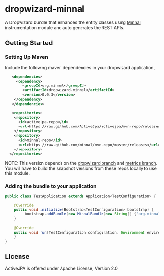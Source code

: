 dropwizard-minnal
=================

A Dropwizard bundle that enhances the entity classes using [Minnal](https://github.com/minnal/minnal) instrumentation module and auto generates the REST APIs.


Getting Started
---------------
### Setting Up Maven

Include the following maven dependencies in your dropwizard application,

```xml
   <dependencies>
     <dependency>
  		<groupId>org.minnal</groupId>
  		<artifactId>dropwizard-minnal</artifactId>
  		<version>0.0.3</version>
  	</dependency>
   </dependencies>
   
   <repositories>
    <repository>
      <id>activejpa-repo</id>
      <url>https://raw.github.com/ActiveJpa/activejpa/mvn-repo/releases</url>
    </repository>
    <repository>
      <id>minnal-repo</id>
      <url>https://raw.github.com/minnal/mvn-repo/master/releases</url>
    </repository>
  </repositories>
```

NOTE: This version depends on the [dropwizard branch](https://github.com/saadmufti/dropwizard/tree/jersey-2) and [metrics branch](https://github.com/saadmufti/metrics/tree/jersey2-upgrade). You will have to build the snapshot versions from these repos locally to use this module.

### Adding the bundle to your application

```java
public class TestApplication extends Application<TestConfiguration> {

	@Override
	public void initialize(Bootstrap<TestConfiguration> bootstrap) {
		 bootstrap.addBundle(new MinnalBundle(new String[] {"org.minnal.dropwizard.test"}));
	}
	
	@Override
	public void run(TestConfiguration configuration, Environment environment) throws Exception {
	}
}
```

License
-------
ActiveJPA is offered under Apache License, Version 2.0

